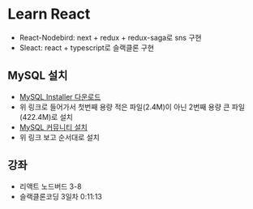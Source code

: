# Learn React

- React-Nodebird: next + redux + redux-saga로 sns 구현
- Sleact: react + typescript로 슬랙클론 구현

## MySQL 설치

- [MySQL Installer 다운로드](https://dev.mysql.com/downloads/installer/)
- 위 링크로 들어가서 첫번째 용량 적은 파일(2.4M)이 아닌 2번째 용량 큰 파일(422.4M)로 설치
- [MySQL 커뮤니티 설치](https://thebook.io/080229/ch07/02/01-01)
- 위 링크 보고 순서대로 설치

## 강좌

- 리액트 노드버드 3-8
- 슬랙클론코딩 3일차 0:11:13
